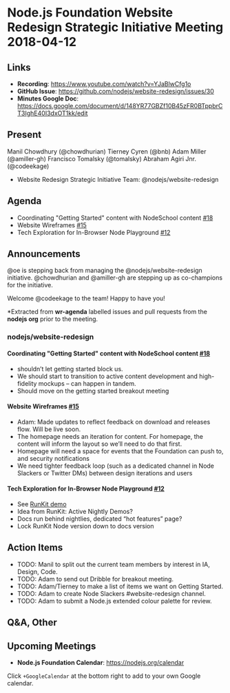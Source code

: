 # Node.js Foundation Website Redesign Strategic Initiative Meeting 2018-04-12

## Links

* **Recording**: https://www.youtube.com/watch?v=YJaBlwCfg1o
* **GitHub Issue**: https://github.com/nodejs/website-redesign/issues/30
* **Minutes Google Doc**: https://docs.google.com/document/d/148YR77GBZf10B45zFR0BTppbrCT3IghE40I3dxOT1kk/edit

## Present
Manil Chowdhury (@chowdhurian)
Tierney Cyren (@bnb)
Adam Miller (@amiller-gh)
Francisco Tomalsky (@tomalsky)
Abraham Agiri Jnr. (@codeekage)

* Website Redesign Strategic Initiative Team: @nodejs/website-redesign

## Agenda

* Coordinating "Getting Started" content with NodeSchool content [#18](https://github.com/nodejs/website-redesign/issues/18)
* Website Wireframes [#15](https://github.com/nodejs/website-redesign/issues/15)
* Tech Exploration for In-Browser Node Playground [#12](https://github.com/nodejs/website-redesign/issues/12)

## Announcements

@oe is stepping back from managing the @nodejs/website-redesign initiative. @chowdhurian and @amiller-gh are stepping up as co-champions for the initiative.

Welcome @codeekage to the team! Happy to have you!

*Extracted from **wr-agenda** labelled issues and pull requests from the **nodejs org** prior to the meeting.

### nodejs/website-redesign

#### Coordinating "Getting Started" content with NodeSchool content [#18](https://github.com/nodejs/website-redesign/issues/18)
* shouldn’t let getting started block us.
* We should start to transition to active content development and high-fidelity mockups – can happen in tandem.
* Should move on the getting started breakout meeting

#### Website Wireframes [#15](https://github.com/nodejs/website-redesign/issues/15)
* Adam: Made updates to reflect feedback on download and releases flow. Will be live soon.
* The homepage needs an iteration for content. For homepage, the content will inform the layout so we’ll need to do that first.
* Homepage will need a space for events that the Foundation can push to, and security notifications
* We need tighter feedback loop (such as a dedicated channel in Node Slackers or Twitter DMs) between design iterations and users

#### Tech Exploration for In-Browser Node Playground [#12](https://github.com/nodejs/website-redesign/issues/12)

* See [RunKit demo](http://nodejs-org-runkit-demo.com/)
* Idea from RunKit: Active Nightly Demos?
* Docs run behind nightlies, dedicated “hot features” page?
* Lock RunKit Node version down to docs version

## Action Items

* TODO: Manil to split out the current team members by interest in IA, Design, Code.
* TODO: Adam to send out Dribble for breakout meeting.
* TODO: Adam/Tierney to make a list of items we want on Getting Started.
* TODO: Adam to create Node Slackers #website-redesign channel.
* TODO: Adam to submit a Node.js extended colour palette for review.

## Q&A, Other

## Upcoming Meetings

* **Node.js Foundation Calendar**: https://nodejs.org/calendar

Click `+GoogleCalendar` at the bottom right to add to your own Google calendar.
